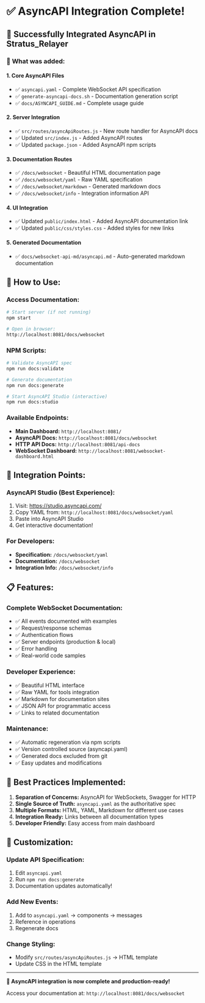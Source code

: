 # ✅ AsyncAPI Integration Complete!

## 🎉 Successfully Integrated AsyncAPI in Stratus_Relayer

### 📁 **What was added:**

#### 1. **Core AsyncAPI Files**
- ✅ `asyncapi.yaml` - Complete WebSocket API specification
- ✅ `generate-asyncapi-docs.sh` - Documentation generation script
- ✅ `docs/ASYNCAPI_GUIDE.md` - Complete usage guide

#### 2. **Server Integration**
- ✅ `src/routes/asyncApiRoutes.js` - New route handler for AsyncAPI docs
- ✅ Updated `src/index.js` - Added AsyncAPI routes
- ✅ Updated `package.json` - Added AsyncAPI npm scripts

#### 3. **Documentation Routes**
- ✅ `/docs/websocket` - Beautiful HTML documentation page
- ✅ `/docs/websocket/yaml` - Raw YAML specification
- ✅ `/docs/websocket/markdown` - Generated markdown docs
- ✅ `/docs/websocket/info` - Integration information API

#### 4. **UI Integration**
- ✅ Updated `public/index.html` - Added AsyncAPI documentation link
- ✅ Updated `public/css/styles.css` - Added styles for new links

#### 5. **Generated Documentation**
- ✅ `docs/websocket-api-md/asyncapi.md` - Auto-generated markdown documentation

## 🚀 **How to Use:**

### **Access Documentation:**
```bash
# Start server (if not running)
npm start

# Open in browser:
http://localhost:8081/docs/websocket
```

### **NPM Scripts:**
```bash
# Validate AsyncAPI spec
npm run docs:validate

# Generate documentation
npm run docs:generate

# Start AsyncAPI Studio (interactive)
npm run docs:studio
```

### **Available Endpoints:**
- **Main Dashboard:** `http://localhost:8081/`
- **AsyncAPI Docs:** `http://localhost:8081/docs/websocket`
- **HTTP API Docs:** `http://localhost:8081/api-docs`
- **WebSocket Dashboard:** `http://localhost:8081/websocket-dashboard.html`

## 🔗 **Integration Points:**

### **AsyncAPI Studio (Best Experience):**
1. Visit: https://studio.asyncapi.com/
2. Copy YAML from: `http://localhost:8081/docs/websocket/yaml`
3. Paste into AsyncAPI Studio
4. Get interactive documentation!

### **For Developers:**
- **Specification:** `/docs/websocket/yaml`
- **Documentation:** `/docs/websocket`
- **Integration Info:** `/docs/websocket/info`

## 📋 **Features:**

### **Complete WebSocket Documentation:**
- ✅ All events documented with examples
- ✅ Request/response schemas
- ✅ Authentication flows
- ✅ Server endpoints (production & local)
- ✅ Error handling
- ✅ Real-world code samples

### **Developer Experience:**
- ✅ Beautiful HTML interface
- ✅ Raw YAML for tools integration
- ✅ Markdown for documentation sites
- ✅ JSON API for programmatic access
- ✅ Links to related documentation

### **Maintenance:**
- ✅ Automatic regeneration via npm scripts
- ✅ Version controlled source (asyncapi.yaml)
- ✅ Generated docs excluded from git
- ✅ Easy updates and modifications

## 🎯 **Best Practices Implemented:**

1. **Separation of Concerns:** AsyncAPI for WebSockets, Swagger for HTTP
2. **Single Source of Truth:** `asyncapi.yaml` as the authoritative spec
3. **Multiple Formats:** HTML, YAML, Markdown for different use cases
4. **Integration Ready:** Links between all documentation types
5. **Developer Friendly:** Easy access from main dashboard

## 🔧 **Customization:**

### **Update API Specification:**
1. Edit `asyncapi.yaml`
2. Run `npm run docs:generate`
3. Documentation updates automatically!

### **Add New Events:**
1. Add to `asyncapi.yaml` → components → messages
2. Reference in operations
3. Regenerate docs

### **Change Styling:**
- Modify `src/routes/asyncApiRoutes.js` → HTML template
- Update CSS in the HTML template

---

**🎉 AsyncAPI integration is now complete and production-ready!**

Access your documentation at: `http://localhost:8081/docs/websocket`
